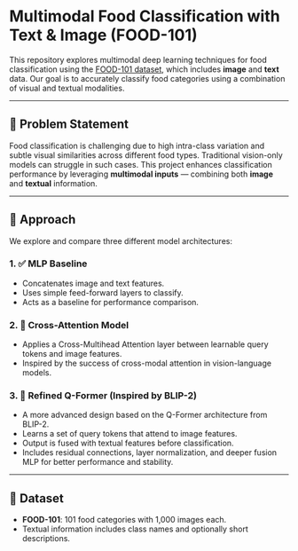 #  Multimodal Food Classification with Text & Image (FOOD-101)

This repository explores multimodal deep learning techniques for food classification using the [FOOD-101 dataset](https://data.vision.ee.ethz.ch/cvl/datasets_extra/food-101/), which includes **image** and **text** data. Our goal is to accurately classify food categories using a combination of visual and textual modalities.

---

## 📌 Problem Statement

Food classification is challenging due to high intra-class variation and subtle visual similarities across different food types. Traditional vision-only models can struggle in such cases. This project enhances classification performance by leveraging **multimodal inputs** — combining both **image** and **textual** information.

---

## 🧠 Approach

We explore and compare three different model architectures:

### 1. ✅ MLP Baseline
- Concatenates image and text features.
- Uses simple feed-forward layers to classify.
- Acts as a baseline for performance comparison.

### 2. 🔀 Cross-Attention Model
- Applies a Cross-Multihead Attention layer between learnable query tokens and image features.
- Inspired by the success of cross-modal attention in vision-language models.

### 3. 🚀 Refined Q-Former (Inspired by BLIP-2)
- A more advanced design based on the Q-Former architecture from BLIP-2.
- Learns a set of query tokens that attend to image features.
- Output is fused with textual features before classification.
- Includes residual connections, layer normalization, and deeper fusion MLP for better performance and stability.

---

## 📂 Dataset

- **FOOD-101**: 101 food categories with 1,000 images each.
- Textual information includes class names and optionally short descriptions.

